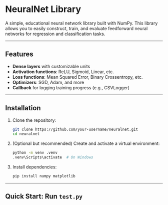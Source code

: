# NeuralNet Library

A simple, educational neural network library built with NumPy. This library allows you to easily construct, train, and evaluate feedforward neural networks for regression and classification tasks.

---

## Features

- **Dense layers** with customizable units
- **Activation functions**: ReLU, Sigmoid, Linear, etc.
- **Loss functions**: Mean Squared Error, Binary Crossentropy, etc.
- **Optimizers**: SGD, Adam, and more
- **Callback** for logging training progress (e.g., CSVLogger)


---

## Installation

1. Clone the repository:
    ```sh
    git clone https://github.com/your-username/neuralnet.git
    cd neuralnet
    ```

2. (Optional but recommended) Create and activate a virtual environment:
    ```sh
    python -m venv .venv
    .venv\Scripts\activate  # On Windows
    ```

3. Install dependencies:
    ```sh
    pip install numpy matplotlib
    ```

---

## Quick Start: Run `test.py`


